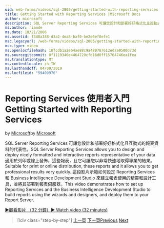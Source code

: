 ```yaml
---
uid: web-forms/videos/sql-2005/getting-started-with-reporting-services
title: Getting Started with Reporting Services |Microsoft Docs
author: microsoft
description: SQL Server Reporting Services 可讓您設計和部署好好格式化且互動式的報表資料的代表性。 適合列印或線上...
ms.author: riande
ms.date: 10/21/2006
ms.assetid: f348a388-d3a2-4ea8-baf0-be2e6ef8efe1
msc.legacyurl: /web-forms/videos/sql-2005/getting-started-with-reporting-services
msc.type: video
ms.openlocfilehash: 10fcdb1a2eb4ae88c9a480787612ed7a9500d73d
ms.sourcegitcommit: 0f1119340e4464720cfd16d0ff15764746ea1fea
ms.translationtype: MT
ms.contentlocale: zh-TW
ms.lasthandoff: 04/09/2019
ms.locfileid: "59409976"
---
```

# <a name="getting-started-with-reporting-services"></a><span data-ttu-id="6b149-104">Reporting Services 使用者入門</span><span class="sxs-lookup"><span data-stu-id="6b149-104">Getting Started with Reporting Services</span></span>

<span data-ttu-id="6b149-105">by [Microsoft](https://github.com/microsoft)</span><span class="sxs-lookup"><span data-stu-id="6b149-105">by [Microsoft](https://github.com/microsoft)</span></span>

<span data-ttu-id="6b149-106">SQL Server Reporting Services 可讓您設計和部署好好格式化且互動式的報表資料的代表性。</span><span class="sxs-lookup"><span data-stu-id="6b149-106">SQL Server Reporting Services allows you to design and deploy nicely formatted and interactive reports representative of your data.</span></span> <span data-ttu-id="6b149-107">適用於列印或線上發佈，這些報表，且它可讓您以非常快速地取得專業的結果。</span><span class="sxs-lookup"><span data-stu-id="6b149-107">Suitable for print or online distribution, these reports and it allows you to get professional results very quickly.</span></span> <span data-ttu-id="6b149-108">這段影片示範如何設定 Reporting Services 和 Business Intelligence Development Studio 來建立報表使用的精靈和設計工具，並將其部署到報表伺服器。</span><span class="sxs-lookup"><span data-stu-id="6b149-108">This video demonstrates how to set up Reporting Services and the Business Intelligence Development Studio to build reports using the wizards and designers, and deploy them to your Report Server.</span></span>

[<span data-ttu-id="6b149-109">&#9654;觀看影片 （32 分鐘）</span><span class="sxs-lookup"><span data-stu-id="6b149-109">&#9654; Watch video (32 minutes)</span></span>](https://channel9.msdn.com/Blogs/ASP-NET-Site-Videos/getting-started-with-reporting-services)

> [!div class="step-by-step"]
> <span data-ttu-id="6b149-110">[上一頁](using-sql-server-management-studio.md)
> [下一頁](building-and-customizing-reports-in-business-intelligence-development-studio.md)</span><span class="sxs-lookup"><span data-stu-id="6b149-110">[Previous](using-sql-server-management-studio.md)
[Next](building-and-customizing-reports-in-business-intelligence-development-studio.md)</span></span>
